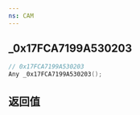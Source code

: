 ```yaml
---
ns: CAM
---
```

## _0x17FCA7199A530203

```c
// 0x17FCA7199A530203
Any _0x17FCA7199A530203();
```


## 返回值

